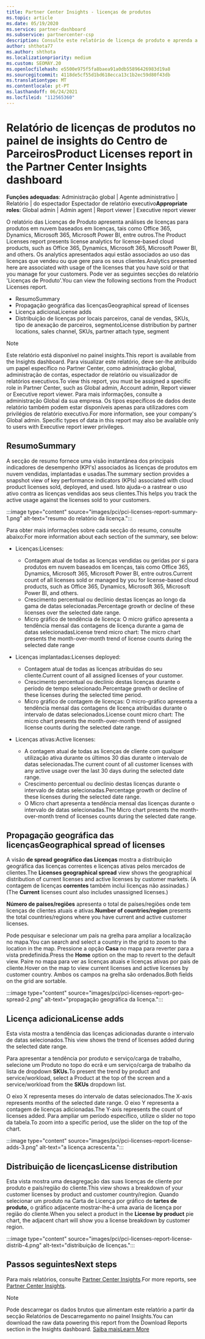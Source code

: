 ```yaml
---
title: Partner Center Insights - licenças de produtos
ms.topic: article
ms.date: 05/19/2020
ms.service: partner-dashboard
ms.subservice: partnercenter-csp
description: Consulte este relatório de licença de produto e aprenda a melhorar com os produtos de nuvem licenciados que vende ou gere para os seus clientes.
author: shthota77
ms.author: shthota
ms.localizationpriority: medium
ms.custom: SEOMAY.20
ms.openlocfilehash: e5500e975f5fa8baea91a0db55896426983d19a8
ms.sourcegitcommit: 4118de5cf55d1bd618ecca13c1b2ec59d80f43db
ms.translationtype: MT
ms.contentlocale: pt-PT
ms.lasthandoff: 06/24/2021
ms.locfileid: "112565360"
---
```

# <a name="product-licenses-report-in-the-partner-center-insights-dashboard"></a><span data-ttu-id="80f05-103">Relatório de licenças de produtos no painel de insights do Centro de Parceiros</span><span class="sxs-lookup"><span data-stu-id="80f05-103">Product Licenses report in the Partner Center Insights dashboard</span></span>

<span data-ttu-id="80f05-104">**Funções adequadas**: Administração global | Agente administrativo | Relatório | do espectador Espectador de relatório executivo</span><span class="sxs-lookup"><span data-stu-id="80f05-104">**Appropriate roles**: Global admin | Admin agent | Report viewer | Executive report viewer</span></span>

<span data-ttu-id="80f05-105">O relatório das Licenças de Produto apresenta análises de licenças para produtos em nuvem baseados em licenças, tais como Office 365, Dynamics, Microsoft 365, Microsoft Power BI, entre outros.</span><span class="sxs-lookup"><span data-stu-id="80f05-105">The Product Licenses report presents license analytics for license-based cloud products, such as Office 365, Dynamics, Microsoft 365, Microsoft Power BI, and others.</span></span> <span data-ttu-id="80f05-106">Os analytics apresentados aqui estão associados ao uso das licenças que vendeu ou que gere para os seus clientes.</span><span class="sxs-lookup"><span data-stu-id="80f05-106">Analytics presented here are associated with usage of the licenses that you have sold or that you manage for your customers.</span></span> <span data-ttu-id="80f05-107">Pode ver as seguintes secções do relatório 'Licenças de Produto'.</span><span class="sxs-lookup"><span data-stu-id="80f05-107">You can view the following sections from the Product Licenses report.</span></span>

- <span data-ttu-id="80f05-108">Resumo</span><span class="sxs-lookup"><span data-stu-id="80f05-108">Summary</span></span>
- <span data-ttu-id="80f05-109">Propagação geográfica das licenças</span><span class="sxs-lookup"><span data-stu-id="80f05-109">Geographical spread of licenses</span></span>
- <span data-ttu-id="80f05-110">Licença adiciona</span><span class="sxs-lookup"><span data-stu-id="80f05-110">License adds</span></span>
- <span data-ttu-id="80f05-111">Distribuição de licenças por locais parceiros, canal de vendas, SKUs, tipo de anexação de parceiros, segmento</span><span class="sxs-lookup"><span data-stu-id="80f05-111">License distribution by partner locations, sales channel, SKUs, partner attach type, segment</span></span>

 > [!NOTE]
 > <span data-ttu-id="80f05-112">Este relatório está disponível no painel insights.</span><span class="sxs-lookup"><span data-stu-id="80f05-112">This report is available from the Insights dashboard.</span></span> <span data-ttu-id="80f05-113">Para visualizar este relatório, deve ser-lhe atribuído um papel específico no Partner Center, como administração global, administração de contas, espectador de relatório ou visualizador de relatórios executivos.</span><span class="sxs-lookup"><span data-stu-id="80f05-113">To view this report, you must be assigned a specific role in Partner Center, such as Global admin, Account admin, Report viewer or Executive report viewer.</span></span> <span data-ttu-id="80f05-114">Para mais informações, consulte a administração Global da sua empresa. Os tipos específicos de dados deste relatório também podem estar disponíveis apenas para utilizadores com privilégios de relatório executivo.</span><span class="sxs-lookup"><span data-stu-id="80f05-114">For more information, see your company's Global admin. Specific types of data in this report may also be available only to users with Executive report iewer privileges.</span></span>

## <a name="summary"></a><span data-ttu-id="80f05-115">Resumo</span><span class="sxs-lookup"><span data-stu-id="80f05-115">Summary</span></span>

<span data-ttu-id="80f05-116">A secção de resumo fornece uma visão instantânea dos principais indicadores de desempenho (KPI's) associados às licenças de produtos em nuvem vendidas, implantadas e usadas.</span><span class="sxs-lookup"><span data-stu-id="80f05-116">The summary section provides a snapshot view of key performance indicators (KPIs) associated with cloud product licenses sold, deployed, and used.</span></span> <span data-ttu-id="80f05-117">Isto ajuda-o a rastrear o uso ativo contra as licenças vendidas aos seus clientes.</span><span class="sxs-lookup"><span data-stu-id="80f05-117">This helps you track the active usage against the licenses sold to your customers.</span></span>

:::image type="content" source="images/pci/pci-licenses-report-summary-1.png" alt-text="resumo do relatório da licença.":::

<span data-ttu-id="80f05-119">Para obter mais informações sobre cada secção do resumo, consulte abaixo:</span><span class="sxs-lookup"><span data-stu-id="80f05-119">For more information about each section of the summary, see below:</span></span>

- <span data-ttu-id="80f05-120">Licenças:</span><span class="sxs-lookup"><span data-stu-id="80f05-120">Licenses:</span></span> 
  - <span data-ttu-id="80f05-121">Contagem atual de todas as licenças vendidas ou geridas por si para produtos em nuvem baseados em licenças, tais como Office 365, Dynamics, Microsoft 365, Microsoft Power BI, entre outros.</span><span class="sxs-lookup"><span data-stu-id="80f05-121">Current count of all licenses sold or managed by you for license-based cloud products, such as Office 365, Dynamics, Microsoft 365, Microsoft Power BI, and others.</span></span>
  - <span data-ttu-id="80f05-122">Crescimento percentual ou declínio destas licenças ao longo da gama de datas selecionadas.</span><span class="sxs-lookup"><span data-stu-id="80f05-122">Percentage growth or decline of these licenses over the selected date range.</span></span>
  - <span data-ttu-id="80f05-123">Micro gráfico de tendência de licença: O micro gráfico apresenta a tendência mensal das contagens de licença durante a gama de datas selecionadas</span><span class="sxs-lookup"><span data-stu-id="80f05-123">License trend micro chart: The micro chart presents the month-over-month trend of license counts during the selected date range</span></span>

- <span data-ttu-id="80f05-124">Licenças implantadas:</span><span class="sxs-lookup"><span data-stu-id="80f05-124">Licenses deployed:</span></span>
  - <span data-ttu-id="80f05-125">Contagem atual de todas as licenças atribuídas do seu cliente.</span><span class="sxs-lookup"><span data-stu-id="80f05-125">Current count of all assigned licenses of your customer.</span></span>
  - <span data-ttu-id="80f05-126">Crescimento percentual ou declínio destas licenças durante o período de tempo selecionado.</span><span class="sxs-lookup"><span data-stu-id="80f05-126">Percentage growth or decline of these licenses during the selected time period.</span></span>
  - <span data-ttu-id="80f05-127">Micro gráfico de contagem de licenças: O micro-gráfico apresenta a tendência mensal das contagens de licença atribuídas durante o intervalo de datas selecionados.</span><span class="sxs-lookup"><span data-stu-id="80f05-127">License count micro chart: The micro chart presents the month-over-month trend of assigned license counts during the selected date range.</span></span>

- <span data-ttu-id="80f05-128">Licenças ativas:</span><span class="sxs-lookup"><span data-stu-id="80f05-128">Active licenses:</span></span> 
  - <span data-ttu-id="80f05-129">A contagem atual de todas as licenças de cliente com qualquer utilização ativa durante os últimos 30 dias durante o intervalo de datas selecionadas.</span><span class="sxs-lookup"><span data-stu-id="80f05-129">The current count of all customer licenses with any active usage over the last 30 days during the selected date range.</span></span>
  - <span data-ttu-id="80f05-130">Crescimento percentual ou declínio destas licenças durante o intervalo de datas selecionadas.</span><span class="sxs-lookup"><span data-stu-id="80f05-130">Percentage growth or decline of these licenses during the selected date range.</span></span>
  - <span data-ttu-id="80f05-131">O Micro chart apresenta a tendência mensal das licenças durante o intervalo de datas selecionadas.</span><span class="sxs-lookup"><span data-stu-id="80f05-131">The Micro chart presents the month-over-month trend of licenses counts during the selected date range.</span></span>

## <a name="geographical-spread-of-licenses"></a><span data-ttu-id="80f05-132">Propagação geográfica das licenças</span><span class="sxs-lookup"><span data-stu-id="80f05-132">Geographical spread of licenses</span></span>

<span data-ttu-id="80f05-133">A visão **de spread geográfico das Licenças** mostra a distribuição geográfica das licenças correntes e licenças ativas pelos mercados de clientes.</span><span class="sxs-lookup"><span data-stu-id="80f05-133">The **Licenses geographical spread** view shows the geographical distribution of current licenses and active licenses by customer markets.</span></span> <span data-ttu-id="80f05-134">(A contagem de licenças **correntes** também inclui licenças não assinadas.)</span><span class="sxs-lookup"><span data-stu-id="80f05-134">(The **Current** licenses count also includes unassigned licenses.)</span></span>

<span data-ttu-id="80f05-135">**Número de países/regiões** apresenta o total de países/regiões onde tem licenças de clientes atuais e ativas.</span><span class="sxs-lookup"><span data-stu-id="80f05-135">**Number of countries/region** presents the total countries/regions where you have current and active customer licenses.</span></span>

<span data-ttu-id="80f05-136">Pode pesquisar e selecionar um país na grelha para ampliar a localização no mapa.</span><span class="sxs-lookup"><span data-stu-id="80f05-136">You can search and select a country in the grid to zoom to the location in the map.</span></span> <span data-ttu-id="80f05-137">Pressione a opção **Casa** no mapa para reverter para a vista predefinida.</span><span class="sxs-lookup"><span data-stu-id="80f05-137">Press the **Home** option on the map to revert to the default view.</span></span> <span data-ttu-id="80f05-138">Paire no mapa para ver as licenças atuais e licenças ativas por país de cliente.</span><span class="sxs-lookup"><span data-stu-id="80f05-138">Hover on the map to view current licenses and active licenses by customer country.</span></span> <span data-ttu-id="80f05-139">Ambos os campos na grelha são ordenados.</span><span class="sxs-lookup"><span data-stu-id="80f05-139">Both fields on the grid are sortable.</span></span>

:::image type="content" source="images/pci/pci-licenses-report-geo-spread-2.png" alt-text="propagação geográfica da licença.":::

## <a name="license-adds"></a><span data-ttu-id="80f05-141">Licença adiciona</span><span class="sxs-lookup"><span data-stu-id="80f05-141">License adds</span></span>

<span data-ttu-id="80f05-142">Esta vista mostra a tendência das licenças adicionadas durante o intervalo de datas selecionados.</span><span class="sxs-lookup"><span data-stu-id="80f05-142">This view shows the trend of licenses added during the selected date range.</span></span> 

<span data-ttu-id="80f05-143">Para apresentar a tendência por produto e serviço/carga de trabalho, selecione um Produto no topo do ecrã e um serviço/carga de trabalho da lista de dropdown **SKUs.**</span><span class="sxs-lookup"><span data-stu-id="80f05-143">To present the trend by product and service/workload, select a Product at the top of the screen and a service/workload from the **SKUs** dropdown list.</span></span>

<span data-ttu-id="80f05-144">O eixo X representa meses do intervalo de datas selecionados.</span><span class="sxs-lookup"><span data-stu-id="80f05-144">The X-axis represents months of the selected date range.</span></span> <span data-ttu-id="80f05-145">O eixo Y representa a contagem de licenças adicionadas.</span><span class="sxs-lookup"><span data-stu-id="80f05-145">The Y-axis represents the count of licenses added.</span></span> <span data-ttu-id="80f05-146">Para ampliar um período específico, utilize o slider no topo da tabela.</span><span class="sxs-lookup"><span data-stu-id="80f05-146">To zoom into a specific period, use the slider on the top of the chart.</span></span>

:::image type="content" source="images/pci/pci-licenses-report-license-adds-3.png" alt-text="a licença acrescenta.":::

## <a name="license-distribution"></a><span data-ttu-id="80f05-148">Distribuição de licenças</span><span class="sxs-lookup"><span data-stu-id="80f05-148">License distribution</span></span>

<span data-ttu-id="80f05-149">Esta vista mostra uma desagregação das suas licenças de cliente por produto e país/região do cliente.</span><span class="sxs-lookup"><span data-stu-id="80f05-149">This view shows a breakdown of your customer licenses by product and customer country/region.</span></span> <span data-ttu-id="80f05-150">Quando selecionar um produto na Carta de Licença por gráfico de **tartes de produto,** o gráfico adjacente mostrar-lhe-á uma avaria de licença por região do cliente.</span><span class="sxs-lookup"><span data-stu-id="80f05-150">When you select a product in the **License by product** pie chart, the adjacent chart will show you a license breakdown by customer region.</span></span>

:::image type="content" source="images/pci/pci-licenses-report-license-distrib-4.png" alt-text="distribuição de licenças.":::

## <a name="next-steps"></a><span data-ttu-id="80f05-152">Passos seguintes</span><span class="sxs-lookup"><span data-stu-id="80f05-152">Next steps</span></span>

<span data-ttu-id="80f05-153">Para mais relatórios, consulte [Partner Center Insights](partner-center-insights.md).</span><span class="sxs-lookup"><span data-stu-id="80f05-153">For more reports, see [Partner Center Insights](partner-center-insights.md).</span></span>

>[!NOTE] 
> <span data-ttu-id="80f05-154">Pode descarregar os dados brutos que alimentam este relatório a partir da secção Relatórios de Descarregamento no painel Insights.</span><span class="sxs-lookup"><span data-stu-id="80f05-154">You can download the raw data powering this report from the Download Reports section in the Insights dashboard.</span></span> [<span data-ttu-id="80f05-155">Saiba mais</span><span class="sxs-lookup"><span data-stu-id="80f05-155">Learn More</span></span>](pci-download-reports.md)
